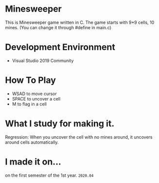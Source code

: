 # Minesweeper
This is Minesweeper game written in C.
The game starts with 9*9 cells, 10 mines. (You can change it through #define in main.c)

# Development Environment
* Visual Studio 2019 Community

# How To Play
* WSAD to move cursor
* SPACE to uncover a cell
* M to flag in a cell

# What I study for making it.
Regression: When you uncover the cell with no mines around, it uncovers around cells automatically.

# I made it on...
on the first semester of the 1st year.
`2020.04`
